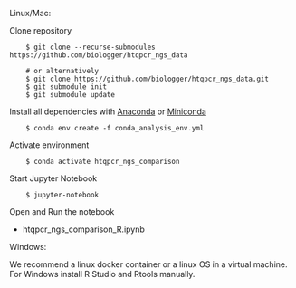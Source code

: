 Linux/Mac:

Clone repository

		$ git clone --recurse-submodules https://github.com/biologger/htqpcr_ngs_data

		# or alternatively
		$ git clone https://github.com/biologger/htqpcr_ngs_data.git
		$ git submodule init
		$ git submodule update


Install all dependencies with [Anaconda](https://www.anaconda.com/) or [Miniconda](https://docs.conda.io/en/latest/miniconda.html)

		$ conda env create -f conda_analysis_env.yml

Activate environment

		$ conda activate htqpcr_ngs_comparison

Start Jupyter Notebook

		$ jupyter-notebook

Open and Run the notebook
* htqpcr_ngs_comparison_R.ipynb

Windows:

We recommend a linux docker container or a linux OS in a virtual machine. 
For Windows install R Studio and Rtools manually.

